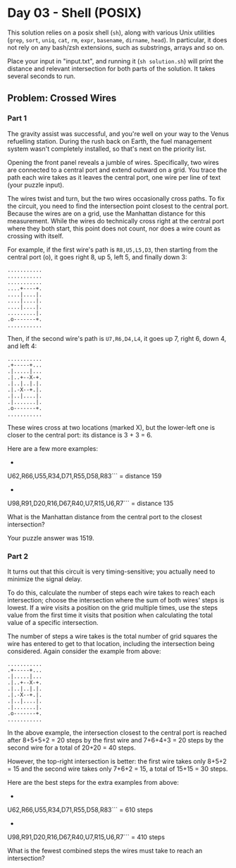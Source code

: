 # Day 03 - Shell (POSIX)

This solution relies on a posix shell (`sh`), along with various Unix utilities
(`grep`, `sort`, `uniq`, `cat`, `rm`, `expr`, `basename`, `dirname`, `head`).
In particular, it does not rely on any bash/zsh extensions, such as substrings,
arrays and so on.

Place your input in "input.txt", and running it (`sh solution.sh`) will print
the distance and relevant intersection for both parts of the solution. It takes
several seconds to run.


## Problem: Crossed Wires

### Part 1

The gravity assist was successful, and you're well on your way to the Venus
refuelling station. During the rush back on Earth, the fuel management system
wasn't completely installed, so that's next on the priority list.

Opening the front panel reveals a jumble of wires. Specifically, two wires are
connected to a central port and extend outward on a grid. You trace the path
each wire takes as it leaves the central port, one wire per line of text (your
puzzle input).

The wires twist and turn, but the two wires occasionally cross paths. To fix
the circuit, you need to find the intersection point closest to the central
port. Because the wires are on a grid, use the Manhattan distance for this
measurement. While the wires do technically cross right at the central port
where they both start, this point does not count, nor does a wire count as
crossing with itself.

For example, if the first wire's path is `R8,U5,L5,D3`, then starting from the
central port (o), it goes right 8, up 5, left 5, and finally down 3:

```
...........
...........
...........
....+----+.
....|....|.
....|....|.
....|....|.
.........|.
.o-------+.
...........
```

Then, if the second wire's path is `U7,R6,D4,L4`, it goes up 7, right 6, down
4, and left 4:

```
...........
.+-----+...
.|.....|...
.|..+--X-+.
.|..|..|.|.
.|.-X--+.|.
.|..|....|.
.|.......|.
.o-------+.
...........
```

These wires cross at two locations (marked X), but the lower-left one is closer
to the central port: its distance is 3 + 3 = 6.

Here are a few more examples:

 - ```R75,D30,R83,U83,L12,D49,R71,U7,L72
U62,R66,U55,R34,D71,R55,D58,R83``` = distance 159
 - ```R98,U47,R26,D63,R33,U87,L62,D20,R33,U53,R51
U98,R91,D20,R16,D67,R40,U7,R15,U6,R7``` = distance 135

What is the Manhattan distance from the central port to the closest
intersection?

Your puzzle answer was 1519.

### Part 2

It turns out that this circuit is very timing-sensitive; you actually need to
minimize the signal delay.

To do this, calculate the number of steps each wire takes to reach each
intersection; choose the intersection where the sum of both wires' steps is
lowest. If a wire visits a position on the grid multiple times, use the steps
value from the first time it visits that position when calculating the total
value of a specific intersection.

The number of steps a wire takes is the total number of grid squares the wire
has entered to get to that location, including the intersection being
considered. Again consider the example from above:

```
...........
.+-----+...
.|.....|...
.|..+--X-+.
.|..|..|.|.
.|.-X--+.|.
.|..|....|.
.|.......|.
.o-------+.
...........
```

In the above example, the intersection closest to the central port is reached
after 8+5+5+2 = 20 steps by the first wire and 7+6+4+3 = 20 steps by the second
wire for a total of 20+20 = 40 steps.

However, the top-right intersection is better: the first wire takes only 8+5+2
= 15 and the second wire takes only 7+6+2 = 15, a total of 15+15 = 30 steps.

Here are the best steps for the extra examples from above:

- ```R75,D30,R83,U83,L12,D49,R71,U7,L72
U62,R66,U55,R34,D71,R55,D58,R83``` = 610 steps
 - ```R98,U47,R26,D63,R33,U87,L62,D20,R33,U53,R51
U98,R91,D20,R16,D67,R40,U7,R15,U6,R7``` = 410 steps

What is the fewest combined steps the wires must take to reach an intersection?
